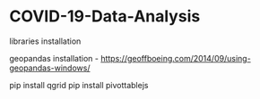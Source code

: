 # COVID-19-Data-Analysis

libraries installation

geopandas installation - https://geoffboeing.com/2014/09/using-geopandas-windows/
 
pip install qgrid 
pip install pivottablejs

